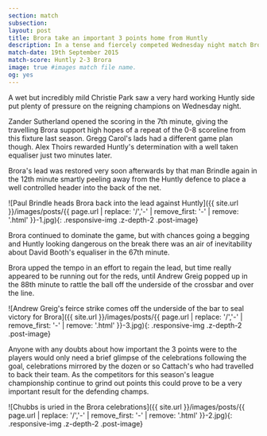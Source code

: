 ```yaml
---
section: match
subsection:
layout: post
title: Brora take an important 3 points home from Huntly
description: In a tense and fiercely competed Wednesday night match Brora run out eventual winners.
match-date: 19th September 2015
match-score: Huntly 2-3 Brora
image: true #images match file name.
og: yes
---
```

A wet but incredibly mild Christie Park saw a very hard working Huntly side put plenty of pressure on the reigning champions on Wednesday night.

Zander Sutherland opened the scoring in the 7th minute, giving the travelling Brora support high hopes of a repeat of the 0-8 scoreline from this fixture last season. Gregg Carol's lads had a different game plan though. Alex Thoirs rewarded Huntly's determination with a well taken equaliser just two minutes later.

Brora's lead was restored very soon afterwards by that man Brindle again in the 12th minute smartly peeling away from the Huntly defence to place a well controlled header into the back of the net.

![Paul Brindle heads Brora back into the lead against Huntly]({{ site.url }}/images/posts/{{ page.url | replace: '/','-' | remove_first: '-' | remove: '.html' }}-1.jpg){: .responsive-img .z-depth-2 .post-image}

Brora continued to dominate the game, but with chances going a begging and Huntly looking dangerous on the break there was an air of inevitability about David Booth's equaliser in the 67th minute. 

Brora upped the tempo in an effort to regain the lead, but time really appeared to be running out for the reds, until Andrew Greig popped up in the 88th minute to rattle the ball off the underside of the crossbar and over the line.

![Andrew Greig's feirce strike comes off the underside of the bar to seal victory for Brora]({{ site.url }}/images/posts/{{ page.url | replace: '/','-' | remove_first: '-' | remove: '.html' }}-3.jpg){: .responsive-img .z-depth-2 .post-image}

Anyone with any doubts about how important the 3 points were to the players would only need a brief glimpse of the celebrations following the goal, celebrations mirrored by the dozen or so Cattach's who had travelled to back their team. As the competitors for this season's league championship continue to grind out points this could prove to be a very important result for the defending champs.

![Chubbs is uried in the Brora celebrations]({{ site.url }}/images/posts/{{ page.url | replace: '/','-' | remove_first: '-' | remove: '.html' }}-2.jpg){: .responsive-img .z-depth-2 .post-image}